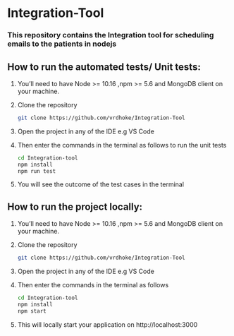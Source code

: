 # Integration-Tool

### This repository contains the Integration tool for scheduling emails to the patients in nodejs

## How to run the automated tests/ Unit tests:

1.  You’ll need to have Node >= 10.16 ,npm >= 5.6 and MongoDB client on your machine.

2.  Clone the repository
    ```bash
    git clone https://github.com/vrdhoke/Integration-Tool
    ```

3.  Open the project in any of the IDE e.g VS Code

4.  Then enter the commands in the terminal as follows to run the unit tests
    ```bash
    cd Integration-tool
    npm install
    npm run test
    ```
5. You will see the outcome of the test cases in the terminal



## How to run the project locally:

1.  You’ll need to have Node >= 10.16 ,npm >= 5.6 and MongoDB client  on your machine.

2.  Clone the repository
    ```bash
    git clone https://github.com/vrdhoke/Integration-Tool
    ```

3.  Open the project in any of the IDE e.g VS Code

4.  Then enter the commands in the terminal as follows
    ```bash
    cd Integration-tool
    npm install
    npm start
    ```
5. This will locally start your application on http://localhost:3000 
